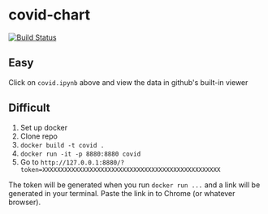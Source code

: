 # covid-chart

[![Build Status](https://travis-ci.org/pconwell/covid-chart.svg?branch=master)](https://travis-ci.org/pconwell/covid-chart)


## Easy

Click on `covid.ipynb` above and view the data in github's built-in viewer

## Difficult

1. Set up docker
2. Clone repo
3. `docker build -t covid .`
4. `docker run -it -p 8880:8880 covid`
5. Go to `http://127.0.0.1:8880/?token=XXXXXXXXXXXXXXXXXXXXXXXXXXXXXXXXXXXXXXXXXXXXXXXXX`

The token will be generated when you run `docker run ...` and a link will be generated in your terminal. Paste the link in to Chrome (or whatever browser).